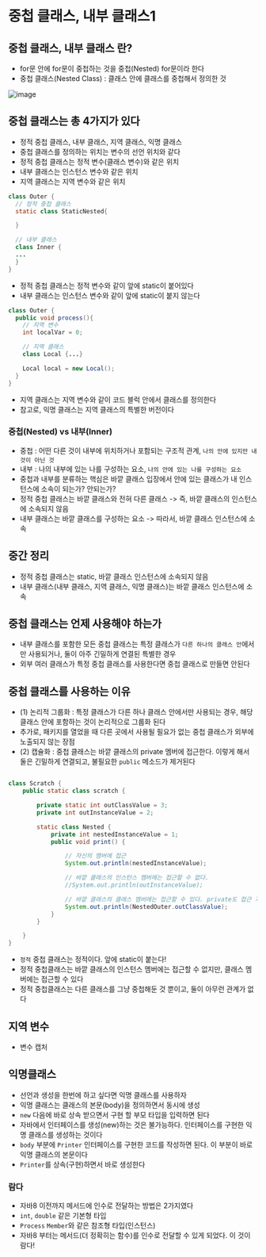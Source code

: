 # 중첩 클래스, 내부 클래스1

## 중첩 클래스, 내부 클래스 란?

- for문 안에 for문이 중첩하는 것을 중첩(Nested) for문이라 한다
- 중첩 클래스(Nested Class) : 클래스 안에 클래스를 중첩해서 정의한 것

![image](https://github.com/ngngs/TIL/assets/47618270/d57cafee-3ddb-49ba-a93f-46a14efc3fe9)

## 중첩 클래스는 총 4가지가 있다
- 정적 중첩 클래스, 내부 클래스, 지역 클래스, 익명 클래스
- 중첩 클래스를 정의하는 위치는 변수의 선언 위치와 같다
- 정적 중첩 클래스는 정적 변수(클래스 변수)와 같은 위치
- 내부 클래스는 인스턴스 변수와 같은 위치
- 지역 클래스는 지역 변수와 같은 위치

```java
class Outer {
  // 정적 중첩 클래스
  static class StaticNested{

  }

  // 내부 클래스
  class Inner {
  ...
  }
}
```
- 정적 중첩 클래스는 정적 변수와 같이 앞에 static이 붙어있다
- 내부 클래스는 인스턴스 변수와 같이 앞에 static이 붙지 않는다

```java
class Outer {
  public void process(){
    // 지역 변수
    int localVar = 0;

    // 지역 클래스
    class Local {...}

    Local local = new Local();
  }
}
```
- 지역 클래스는 지역 변수와 같이 코드 블럭 안에서 클래스를 정의한다
- 참고로, 익명 클래스는 지역 클래스의 특별한 버전이다

### 중첩(Nested) vs 내부(Inner)
- 중첩 : 어떤 다른 것이 내부에 위치하거나 포함되는 구조적 관계, `나의 안에 있지만 내것이 아닌 것`
- 내부 : 나의 내부에 있는 나를 구성하는 요소, `나의 안에 있는 나를 구성하는 요소`
- 중첩과 내부를 분류하는 핵심은 바깥 클래스 입장에서 안에 있는 클래스가 내 인스턴스에 소속이 되는가? 안되는가?
- 정적 중첩 클래스는 바깥 클래스와 전혀 다른 클래스 -> 즉, 바깥 클래스의 인스턴스에 소속되지 않음
- 내부 클래스는 바깥 클래스를 구성하는 요소 -> 따라서, 바깥 클래스 인스턴스에 소속

## 중간 정리
- 정적 중첩 클래스는 static, 바깥 클래스 인스턴스에 소속되지 않음
- 내부 클래스(내부 클래스, 지역 클래스, 익명 클래스)는 바깥 클래스 인스턴스에 소속

## 중첩 클래스는 언제 사용해야 하는가
- 내부 클래스를 포함한 모든 중첩 클래스는 특정 클래스가 `다른 하나의 클래스 안`에서만 사용되거나, 둘이 아주 긴밀하게 연결된 특별한 경우
- 외부 여러 클래스가 특정 중첩 클래스를 사용한다면 중첩 클래스로 만들면 안된다

## 중첩 클래스를 사용하는 이유
- (1) 논리적 그룹화 : 특정 클래스가 다른 하나 클래스 안에서만 사용되는 경우, 해당 클래스 안에 포함하는 것이 논리적으로 그룹화 된다
- 추가로, 패키지를 열었을 때 다른 곳에서 사용될 필요가 없는 중첩 클래스가 외부에 노출되지 않는 장점
- (2) 캡슐화 : 중첩 클래스는 바깥 클래스의 private 멤버에 접근한다. 이렇게 해서 둘은 긴밀하게 연결되고, 불필요한 `public` 메소드가 제거된다

```java

class Scratch {
    public static class scratch {

        private static int outClassValue = 3;
        private int outInstanceValue = 2;

        static class Nested {
            private int nestedInstanceValue = 1;
            public void print() {

                // 자신의 멤버에 접근
                System.out.println(nestedInstanceValue);

                // 바깥 클래스의 인스턴스 멤버에는 접근할 수 없다.
                //System.out.println(outInstanceValue);

                // 바깥 클래스의 클래스 멤버에는 접근할 수 있다. private도 접근 가능
                System.out.println(NestedOuter.outClassValue);
            }
        }

    }
}
```
- `정적` 중첩 클래스는 정적이다. 앞에 static이 붙는다!
- 정적 중첩클래스는 바깥 클래스의 인스턴스 멤버에는 접근할 수 없지만, 클래스 멤버에는 접근할 수 있다
- 정적 중첩클래스는 다른 클래스를 그냥 중첩해둔 것 뿐이고, 둘이 아무런 관계가 없다


## 지역 변수
- 변수 캡처

## 익명클래스
- 선언과 생성을 한번에 하고 싶다면 익명 클래스를 사용하자
- 익명 클래스는 클래스의 본문(body)을 정의하면서 동시에 생성
- `new` 다음에 바로 상속 받으면서 구현 할 부모 타입을 입력하면 된다
- 자바에서 인터페이스를 생성(new)하는 것은 불가능하다. 인터페이스를 구현한 익명 클래스를 생성하는 것이다
- `body` 부분에 `Printer` 인터페이스를 구현한 코드를 작성하면 된다. 이 부분이 바로 익명 클래스의 본문이다
- `Printer`를 상속(구현)하면서 바로 생성한다

### 람다
- 자바8 이전까지 메서드에 인수로 전달하는 방법은 2가지였다
- `int`, `double` 같은 기본형 타입
- `Process` `Member`와 같은 참조형 타입(인스턴스)
- 자바8 부터는 메서드(더 정확히는 함수)를 인수로 전달할 수 있게 되었다. 이 것이 람다!
